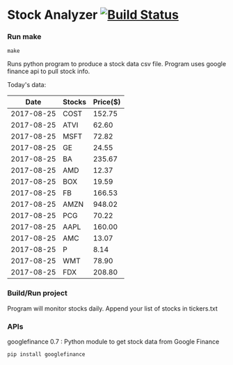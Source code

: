 # Stock Analyzer [![Build Status](https://travis-ci.org/ogoyal/StockAnalyzer.svg?branch=master)](https://travis-ci.org/ogoyal/StockAnalyzer)

### Run make
```
make
```

Runs python program to produce a stock data csv file. Program uses google finance api to pull stock info.

Today's data:

| Date| Stocks| Price($) | 
| --- | --- | ---  | 
| 2017-08-25| COST| 152.75 | 
| 2017-08-25| ATVI| 62.60 | 
| 2017-08-25| MSFT| 72.82 | 
| 2017-08-25| GE| 24.55 | 
| 2017-08-25| BA| 235.67 | 
| 2017-08-25| AMD| 12.37 | 
| 2017-08-25| BOX| 19.59 | 
| 2017-08-25| FB| 166.53 | 
| 2017-08-25| AMZN| 948.02 | 
| 2017-08-25| PCG| 70.22 | 
| 2017-08-25| AAPL| 160.00 | 
| 2017-08-25| AMC| 13.07 | 
| 2017-08-25| P| 8.14 | 
| 2017-08-25| WMT| 78.90 | 
| 2017-08-25| FDX| 208.80 | 

### Build/Run project

Program will monitor stocks daily. Append your list of stocks in tickers.txt

### APIs
googlefinance 0.7 : Python module to get stock data from Google Finance

```
pip install googlefinance
```

